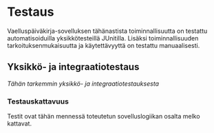 # Testaus

Vaelluspäiväkirja-sovelluksen tähänastista toiminnallisuutta on testattu automatisoiduilla yksikkötesteillä JUnitilla. Lisäksi toiminnallisuuden tarkoituksenmukaisuutta ja käytettävyyttä on testattu manuaalisesti.

## Yksikkö- ja integraatiotestaus

_Tähän tarkemmin yksikkö- ja integraatiotestauksesta_

### Testauskattavuus

Testit ovat tähän mennessä toteutetun sovelluslogiikan osalta melko kattavat.
